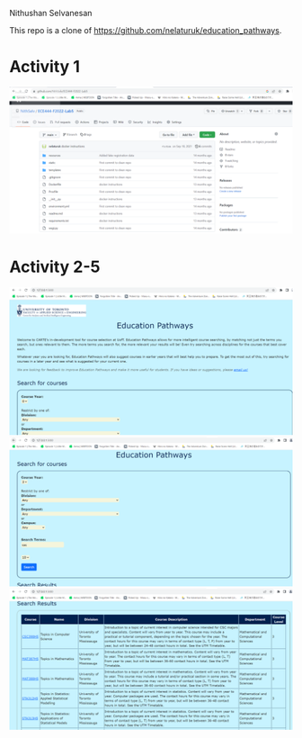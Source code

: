 Nithushan Selvanesan

This repo is a clone of https://github.com/nelaturuk/education_pathways.

# Activity 1
![Screenshot of lab5 repo added in Activity1.png](https://github.com/NithSelv/ECE444-F2022-Lab5/blob/main/Activity1.png "Activity1.png")

# Activity 2-5
![Screenshot of lab5 home page added in Activity2-5_1.png](https://github.com/NithSelv/ECE444-F2022-Lab5/blob/main/Activity2-5_1.png "Activity2-5_1.png")
![Screenshot of lab5 results form page added in Activity2-5_2.png](https://github.com/NithSelv/ECE444-F2022-Lab5/blob/main/Activity2-5_2.png "Activity2-5_2.png")
![Screenshot of lab5 table page added in Activity2-5_3.png](https://github.com/NithSelv/ECE444-F2022-Lab5/blob/main/Activity2-5_3.png "Activity2-5_3.png")

